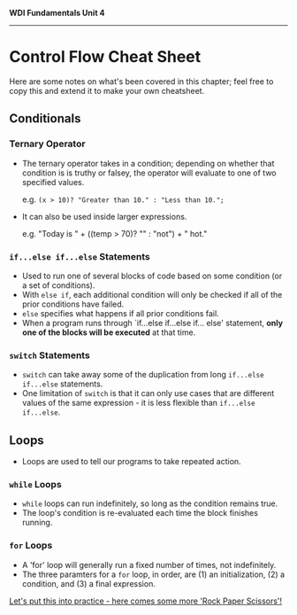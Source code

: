 **WDI Fundamentals Unit 4**

---

# Control Flow Cheat Sheet

Here are some notes on what's been covered in this chapter; feel free to copy this and extend it to make your own cheatsheet.

## Conditionals
### Ternary Operator
* The ternary operator takes in a condition; depending on whether that condition is is truthy or falsey, the operator will evaluate to one of two specified values.

  e.g. `(x > 10)? "Greater than 10." : "Less than 10.";`

* It can also be used inside larger expressions.

  e.g. "Today is " + ((temp > 70)? "" : "not") + " hot."

### `if...else if...else` Statements
* Used to run one of several blocks of code based on some condition (or a set of conditions).
* With `else if`, each additional condition will only be checked if all of the prior conditions have failed.
* `else` specifies what happens if all prior conditions fail.
* When a program runs through `if...else if...else if... else' statement, **only one of the blocks will be executed** at that time.

### `switch` Statements
* `switch` can take away some of the duplication from long `if...else if...else` statements.
* One limitation of `switch` is that it can only use cases that are different values of the same expression - it is less flexible than `if...else if...else`.

## Loops
* Loops are used to tell our programs to take repeated action.

### `while` Loops
* `while` loops can run indefinitely, so long as the condition remains true.
* The loop's condition is re-evaluated each time the block finishes running.

### `for` Loops
* A 'for' loop will generally run a fixed number of times, not indefinitely.
* The three paramters for a `for` loop, in order, are (1) an initialization, (2) a condition, and (3) a final expression.

[Let's put this into practice - here comes some more 'Rock Paper Scissors'!](09_assessment.md)
